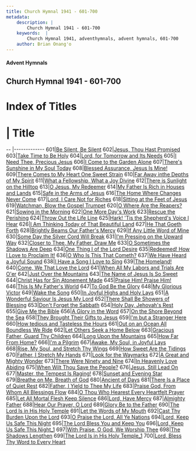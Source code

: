```yaml
---
title: Church Hymnal 1941 - 601-700
metadata:
    description: |
        Church Hymnal 1941 - 601-700
    keywords:  |
        Church Hymnal 1941, adventhymnals, advent hymnals, 601-700
    author: Brian Onang'o
---
```


#### Advent Hymnals
## Church Hymnal 1941 - 601-700

# Index of Titles
# | Title                        
-- |-------------
601|[Be Silent, Be Silent](/church-hymnal/CH/601-700/601-610/Be-Silent,-Be-Silent)
602|[Jesus, Thou Hast Promised](/church-hymnal/CH/601-700/601-610/Jesus,-Thou-Hast-Promised)
603|[Take Time to Be Holy](/church-hymnal/CH/601-700/601-610/Take-Time-to-Be-Holy)
604|[Lord, for Tomorrow and Its Needs](/church-hymnal/CH/601-700/601-610/Lord,-for-Tomorrow-and-Its-Needs)
605|[I Need Thee, Precious Jesus](/church-hymnal/CH/601-700/601-610/I-Need-Thee,-Precious-Jesus)
606|[I Come to the Garden Alone](/church-hymnal/CH/601-700/601-610/I-Come-to-the-Garden-Alone)
607|[There's Sunshine in My Soul Today](/church-hymnal/CH/601-700/601-610/There's-Sunshine-in-My-Soul-Today)
608|[Blessed Assurance, Jesus Is Mine!](/church-hymnal/CH/601-700/601-610/Blessed-Assurance,-Jesus-Is-Mine!)
609|[There Comes to My Heart One Sweet Strain](/church-hymnal/CH/601-700/601-610/There-Comes-to-My-Heart-One-Sweet-Strain)
610|[Far Away inthe Depths of My Spirit](/church-hymnal/CH/601-700/601-610/Far-Away-inthe-Depths-of-My-Spirit)
611|[What a Fellowship, What a Joy Divine](/church-hymnal/CH/601-700/611-620/What-a-Fellowship,-What-a-Joy-Divine)
612|[There is Sunlight on the Hilltop](/church-hymnal/CH/601-700/611-620/There-is-Sunlight-on-the-Hilltop)
613|[O Jesus, My Redeemer](/church-hymnal/CH/601-700/611-620/O-Jesus,-My-Redeemer)
614|[My Father Is Rich in Houses and Lands](/church-hymnal/CH/601-700/611-620/My-Father-Is-Rich-in-Houses-and-Lands)
615|[Safe in the Arms of Jesus](/church-hymnal/CH/601-700/611-620/Safe-in-the-Arms-of-Jesus)
616|[The Home Where Changes Never Come](/church-hymnal/CH/601-700/611-620/The-Home-Where-Changes-Never-Come)
617|[Lord, I Care Not for Riches](/church-hymnal/CH/601-700/611-620/Lord,-I-Care-Not-for-Riches)
618|[Sitting at the Feet of Jesus](/church-hymnal/CH/601-700/611-620/Sitting-at-the-Feet-of-Jesus)
619|[Watchman, Blow the Gospel Trumpet](/church-hymnal/CH/601-700/611-620/Watchman,-Blow-the-Gospel-Trumpet)
620|[O Where Are the Reapers?](/church-hymnal/CH/601-700/611-620/O-Where-Are-the-Reapers)
621|[Sowing in the Morning](/church-hymnal/CH/601-700/621-630/Sowing-in-the-Morning)
622|[One More Day's Work](/church-hymnal/CH/601-700/621-630/One-More-Day's-Work)
623|[Rescue the Perishing](/church-hymnal/CH/601-700/621-630/Rescue-the-Perishing)
624|[Throw Out the Life Line](/church-hymnal/CH/601-700/621-630/Throw-Out-the-Life-Line)
625|[Hark! 'Tis the Shepherd's Voice I Hear](/church-hymnal/CH/601-700/621-630/Hark!-'Tis-the-Shepherd's-Voice-I-Hear)
626|[I Am Thinking Today of That Beautiful Land](/church-hymnal/CH/601-700/621-630/I-Am-Thinking-Today-of-That-Beautiful-Land)
627|[He That Goeth Forth](/church-hymnal/CH/601-700/621-630/He-That-Goeth-Forth)
628|[Brightly Beams Our Father's Mercy](/church-hymnal/CH/601-700/621-630/Brightly-Beams-Our-Father's-Mercy)
629|[If Any Little Word of Mine](/church-hymnal/CH/601-700/621-630/If-Any-Little-Word-of-Mine)
630|[Some Day the Silver Cord Will Break](/church-hymnal/CH/601-700/621-630/Some-Day-the-Silver-Cord-Will-Break)
631|[I'm Pressing on the Upward Way](/church-hymnal/CH/601-700/631-640/I'm-Pressing-on-the-Upward-Way)
632|[Closer to Thee, My Father, Draw Me](/church-hymnal/CH/601-700/631-640/Closer-to-Thee,-My-Father,-Draw-Me)
633|[O Sometimes the Shadows Are Deep](/church-hymnal/CH/601-700/631-640/O-Sometimes-the-Shadows-Are-Deep)
634|[One Thing I of the Lord Desire](/church-hymnal/CH/601-700/631-640/One-Thing-I-of-the-Lord-Desire)
635|[Redeemed! How I Love to Proclaim It!](/church-hymnal/CH/601-700/631-640/Redeemed!-How-I-Love-to-Proclaim-It!)
636|[O Who Is This That Cometh?](/church-hymnal/CH/601-700/631-640/O-Who-Is-This-That-Cometh)
637|[We Have Heard a Joyful Sound](/church-hymnal/CH/601-700/631-640/We-Have-Heard-a-Joyful-Sound)
638|[I Have a Song I Love to Sing](/church-hymnal/CH/601-700/631-640/I-Have-a-Song-I-Love-to-Sing)
639|[The Homeland!](/church-hymnal/CH/601-700/631-640/The-Homeland!)
640|[Come, We That Love the Lord](/church-hymnal/CH/601-700/631-640/Come,-We-That-Love-the-Lord)
641|[When All My Labors and Trials Are O'er](/church-hymnal/CH/601-700/641-650/When-All-My-Labors-and-Trials-Are-O'er)
642|[Just Over the Mountains](/church-hymnal/CH/601-700/641-650/Just-Over-the-Mountains)
643|[The Name of Jesus Is So Sweet](/church-hymnal/CH/601-700/641-650/The-Name-of-Jesus-Is-So-Sweet)
644|[Christ Has for Sin Atonement Made](/church-hymnal/CH/601-700/641-650/Christ-Has-for-Sin-Atonement-Made)
645|[Praise Him! Praise Him!](/church-hymnal/CH/601-700/641-650/Praise-Him!-Praise-Him!)
646|[This Is My Father's World](/church-hymnal/CH/601-700/641-650/This-Is-My-Father's-World)
647|[To God Be the Glory](/church-hymnal/CH/601-700/641-650/To-God-Be-the-Glory)
648|[My Glorious Victor](/church-hymnal/CH/601-700/641-650/My-Glorious-Victor)
649|[Wake the Song](/church-hymnal/CH/601-700/641-650/Wake-the-Song)
650|[In Joyful Highs and Holy Lays](/church-hymnal/CH/601-700/641-650/In-Joyful-Highs-and-Holy-Lays)
651|[A Wonderful Saviour Is Jesus My Lord](/church-hymnal/CH/601-700/651-660/A-Wonderful-Saviour-Is-Jesus-My-Lord)
652|[There Shall Be Showers of Blessing](/church-hymnal/CH/601-700/651-660/There-Shall-Be-Showers-of-Blessing)
653|[Don't Forget the Sabbath](/church-hymnal/CH/601-700/651-660/Don't-Forget-the-Sabbath)
654|[Holy Day, Jehovah's Rest](/church-hymnal/CH/601-700/651-660/Holy-Day,-Jehovah's-Rest)
655|[Give Me the Bible](/church-hymnal/CH/601-700/651-660/Give-Me-the-Bible)
656|[A Glory in the Word](/church-hymnal/CH/601-700/651-660/A-Glory-in-the-Word)
657|[On the Shore Beyond the Sea](/church-hymnal/CH/601-700/651-660/On-the-Shore-Beyond-the-Sea)
658|[They Brought Their Gifts to Jesus](/church-hymnal/CH/601-700/651-660/They-Brought-Their-Gifts-to-Jesus)
659|[I'm but a Stranger Here](/church-hymnal/CH/601-700/651-660/I'm-but-a-Stranger-Here)
660|[How tedious and Tasteless the Hours](/church-hymnal/CH/601-700/651-660/How-tedious-and-Tasteless-the-Hours)
661|[Out on an Ocean All Boundless We Ride](/church-hymnal/CH/601-700/661-670/Out-on-an-Ocean-All-Boundless-We-Ride)
662|[Let Others Seek a Home Below](/church-hymnal/CH/601-700/661-670/Let-Others-Seek-a-Home-Below)
663|[Gracious Father, Guard Thy Children](/church-hymnal/CH/601-700/661-670/Gracious-Father,-Guard-Thy-Children)
664|[Long Upon the Mountains](/church-hymnal/CH/601-700/661-670/Long-Upon-the-Mountains)
665|[How Far From Home?](/church-hymnal/CH/601-700/661-670/How-Far-From-Home)
666|[I'm a Pilgrim](/church-hymnal/CH/601-700/661-670/I'm-a-Pilgrim)
667|[Awake, My Soul, in Joyful Lays](/church-hymnal/CH/601-700/661-670/Awake,-My-Soul,-in-Joyful-Lays)
668|[Rise, My Soul, and Stretch Thy Wings](/church-hymnal/CH/601-700/661-670/Rise,-My-Soul,-and-Stretch-Thy-Wings)
669|[How Sweet Are the Tidings](/church-hymnal/CH/601-700/661-670/How-Sweet-Are-the-Tidings)
670|[Father, I Stretch My Hands](/church-hymnal/CH/601-700/661-670/Father,-I-Stretch-My-Hands)
671|[Look for the Waymarks](/church-hymnal/CH/601-700/671-680/Look-for-the-Waymarks)
672|[A Great and Mighty Wonder](/church-hymnal/CH/601-700/671-680/A-Great-and-Mighty-Wonder)
673|[There Were Ninety and Nine](/church-hymnal/CH/601-700/671-680/There-Were-Ninety-and-Nine)
674|[In Heavenly Love Abiding](/church-hymnal/CH/601-700/671-680/In-Heavenly-Love-Abiding)
675|[When Wilt Thou Save the People?](/church-hymnal/CH/601-700/671-680/When-Wilt-Thou-Save-the-People)
676|[Jesus, Still Lead On](/church-hymnal/CH/601-700/671-680/Jesus,-Still-Lead-On)
677|[Master, the Tempest Is Raging!](/church-hymnal/CH/601-700/671-680/Master,-the-Tempest-Is-Raging!)
678|[Sunset and Evening Star](/church-hymnal/CH/601-700/671-680/Sunset-and-Evening-Star)
679|[Breathe on Me, Breath of God](/church-hymnal/CH/601-700/671-680/Breathe-on-Me,-Breath-of-God)
680|[Ancient of Days](/church-hymnal/CH/601-700/671-680/Ancient-of-Days)
681|[There Is a Place of Quiet Rest](/church-hymnal/CH/601-700/681-690/There-Is-a-Place-of-Quiet-Rest)
682|[Father, I Yield to Thee My Life](/church-hymnal/CH/601-700/681-690/Father,-I-Yield-to-Thee-My-Life)
683|[Praise God, From Whom All Blessings Flow](/church-hymnal/CH/601-700/681-690/Praise-God,-From-Whom-All-Blessings-Flow)
684|[O Thou Who Hearest Every Heartfelt Prayer](/church-hymnal/CH/601-700/681-690/O-Thou-Who-Hearest-Every-Heartfelt-Prayer)
685|[Let All Mortal Flesh Keep Silence](/church-hymnal/CH/601-700/681-690/Let-All-Mortal-Flesh-Keep-Silence)
686|[Lord, Have Mercy](/church-hymnal/CH/601-700/681-690/Lord,-Have-Mercy)
687|[Almighty Father](/church-hymnal/CH/601-700/681-690/Almighty-Father)
688|[Hear Our Prayer, O Lord](/church-hymnal/CH/601-700/681-690/Hear-Our-Prayer,-O-Lord)
689|[Glory Be to the Father](/church-hymnal/CH/601-700/681-690/Glory-Be-to-the-Father)
690|[The Lord Is in His Holy Temple](/church-hymnal/CH/601-700/681-690/The-Lord-Is-in-His-Holy-Temple)
691|[Let the Words of My Mouth](/church-hymnal/CH/601-700/691-700/Let-the-Words-of-My-Mouth)
692|[Cast Thy Burden Upon the Lord](/church-hymnal/CH/601-700/691-700/Cast-Thy-Burden-Upon-the-Lord)
693|[O Praise the Lord, All Ye Nations](/church-hymnal/CH/601-700/691-700/O-Praise-the-Lord,-All-Ye-Nations)
694|[Lord, Keep Us Safe This Night](/church-hymnal/CH/601-700/691-700/Lord,-Keep-Us-Safe-This-Night)
695|[The Lord Bless You and Keep You](/church-hymnal/CH/601-700/691-700/The-Lord-Bless-You-and-Keep-You)
696|[Lord, Keep Us Safe This Night_1](/church-hymnal/CH/601-700/691-700/Lord,-Keep-Us-Safe-This-Night_1)
697|[With Praise, O God, We Worship Thee](/church-hymnal/CH/601-700/691-700/With-Praise,-O-God,-We-Worship-Thee)
698|[The Shadows Lengthen](/church-hymnal/CH/601-700/691-700/The-Shadows-Lengthen)
699|[The Lord Is in His Holy Temple_1](/church-hymnal/CH/601-700/691-700/The-Lord-Is-in-His-Holy-Temple_1)
700|[Lord, Bless Thy Word to Every Heart](/church-hymnal/CH/601-700/691-700/Lord,-Bless-Thy-Word-to-Every-Heart)